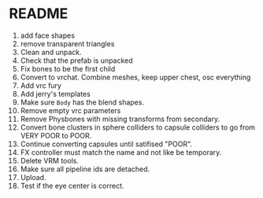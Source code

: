 # README

1. add face shapes
2. remove transparent triangles
4. Clean and unpack.
5. Check that the prefab is unpacked
6. Fix bones to be the first child
9. Convert to vrchat. Combine meshes, keep upper chest, osc everything
10. Add vrc fury
11. Add jerry's templates
12. Make sure `Body` has the blend shapes.
13. Remove empty vrc parameters
14. Remove Physbones with missing transforms from secondary.
15. Convert bone clusters in sphere colliders to capsule colliders to go from VERY POOR to POOR.
16. Continue converting capsules until satifised "POOR".
17. FX controller must match the name and not like be temporary.
18. Delete VRM tools.
19. Make sure all pipeline ids are detached.
20. Upload.
20. Test if the eye center is correct.
